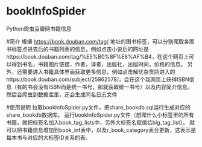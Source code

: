 # bookInfoSpider
Python爬虫豆瓣网书籍信息

#简介
根据 https://book.douban.com/tag/  地址的图书标签，可以分别爬取各图书标签点进去后的书籍列表的信息，例如点击小说后的网址是https://book.douban.com/tag/%E5%B0%8F%E8%AF%B4，在这个网页上可以得到书名，书籍图片链接，作者，译者，出版社，出版时间，价格的信息。
另外，还需要进入书籍具体界面获取更多信息，例如点击解忧杂货店进入的https://book.douban.com/subject/25862578/，会在这个我网页上获得ISBN信息（有的书会没有ISBN而是统一书号，那就获取统一书号）以及内容简介信息。
然后会爬虫到数据库里，还会生成同名日志文件


#使用说明
拉取bookInfoSpider.py文件，把share_bookdb.sql运行生成对应的share_bookdb数据库。
运行bookInfoSpider.py文件（想爬什么小标签里的所有书籍，就把标签名加入book_tag_lists中，另外大标签名赋值给big_tag_list）。
就可以把书籍信息增加到book_inf表中，以及r_book_category表会更新，这表示是每本书与对应的大标签ID关系的表。